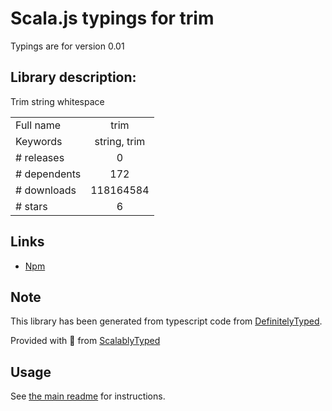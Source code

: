 
# Scala.js typings for trim

Typings are for version 0.01

## Library description:
Trim string whitespace

|                    |                 |
| ------------------ | :-------------: |
| Full name          | trim |
| Keywords           | string, trim |
| # releases         | 0 |
| # dependents       | 172 |
| # downloads        | 118164584 |
| # stars            | 6 |

## Links
- [Npm](https://www.npmjs.com/package/trim)
    


## Note
This library has been generated from typescript code from [DefinitelyTyped](https://definitelytyped.org).

Provided with :purple_heart: from [ScalablyTyped](https://github.com/oyvindberg/ScalablyTyped)

## Usage
See [the main readme](../../readme.md) for instructions.


